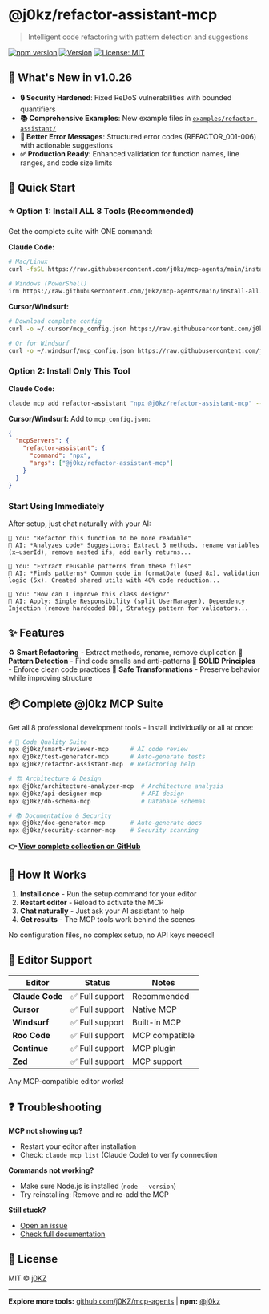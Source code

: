 # @j0kz/refactor-assistant-mcp

> Intelligent code refactoring with pattern detection and suggestions

[![npm version](https://img.shields.io/npm/v/@j0kz/refactor-assistant-mcp)](https://www.npmjs.com/package/@j0kz/refactor-assistant-mcp)
[![Version](https://img.shields.io/badge/version-1.0.26-blue.svg)](https://github.com/j0KZ/mcp-agents/blob/main/CHANGELOG.md)
[![License: MIT](https://img.shields.io/badge/License-MIT-yellow.svg)](LICENSE)

## 🎉 What's New in v1.0.26

- **🔒 Security Hardened**: Fixed ReDoS vulnerabilities with bounded quantifiers
- **📚 Comprehensive Examples**: New example files in [`examples/refactor-assistant/`](../../examples/refactor-assistant/)
- **🎯 Better Error Messages**: Structured error codes (REFACTOR_001-006) with actionable suggestions
- **✅ Production Ready**: Enhanced validation for function names, line ranges, and code size limits

## 🚀 Quick Start

### ⭐ Option 1: Install ALL 8 Tools (Recommended)

Get the complete suite with ONE command:

**Claude Code:**

```bash
# Mac/Linux
curl -fsSL https://raw.githubusercontent.com/j0kz/mcp-agents/main/install-all.sh | bash

# Windows (PowerShell)
irm https://raw.githubusercontent.com/j0kz/mcp-agents/main/install-all.ps1 | iex
```

**Cursor/Windsurf:**

```bash
# Download complete config
curl -o ~/.cursor/mcp_config.json https://raw.githubusercontent.com/j0kz/mcp-agents/main/mcp_config_all.json

# Or for Windsurf
curl -o ~/.windsurf/mcp_config.json https://raw.githubusercontent.com/j0kz/mcp-agents/main/mcp_config_all.json
```

### Option 2: Install Only This Tool

**Claude Code:**

```bash
claude mcp add refactor-assistant "npx @j0kz/refactor-assistant-mcp" --scope user
```

**Cursor/Windsurf:** Add to `mcp_config.json`:

```json
{
  "mcpServers": {
    "refactor-assistant": {
      "command": "npx",
      "args": ["@j0kz/refactor-assistant-mcp"]
    }
  }
}
```

### Start Using Immediately

After setup, just chat naturally with your AI:

```
💬 You: "Refactor this function to be more readable"
🤖 AI: *Analyzes code* Suggestions: Extract 3 methods, rename variables (x→userId), remove nested ifs, add early returns...

💬 You: "Extract reusable patterns from these files"
🤖 AI: *Finds patterns* Common code in formatDate (used 8x), validation logic (5x). Created shared utils with 40% code reduction...

💬 You: "How can I improve this class design?"
🤖 AI: Apply: Single Responsibility (split UserManager), Dependency Injection (remove hardcoded DB), Strategy pattern for validators...
```

## ✨ Features

♻️ **Smart Refactoring** - Extract methods, rename, remove duplication
🎯 **Pattern Detection** - Find code smells and anti-patterns
📏 **SOLID Principles** - Enforce clean code practices
🔄 **Safe Transformations** - Preserve behavior while improving structure

## 📦 Complete @j0kz MCP Suite

Get all 8 professional development tools - install individually or all at once:

```bash
# 🎯 Code Quality Suite
npx @j0kz/smart-reviewer-mcp      # AI code review
npx @j0kz/test-generator-mcp      # Auto-generate tests
npx @j0kz/refactor-assistant-mcp  # Refactoring help

# 🏗️ Architecture & Design
npx @j0kz/architecture-analyzer-mcp  # Architecture analysis
npx @j0kz/api-designer-mcp           # API design
npx @j0kz/db-schema-mcp              # Database schemas

# 📚 Documentation & Security
npx @j0kz/doc-generator-mcp       # Auto-generate docs
npx @j0kz/security-scanner-mcp    # Security scanning
```

**👉 [View complete collection on GitHub](https://github.com/j0KZ/mcp-agents)**

## 🎯 How It Works

1. **Install once** - Run the setup command for your editor
2. **Restart editor** - Reload to activate the MCP
3. **Chat naturally** - Just ask your AI assistant to help
4. **Get results** - The MCP tools work behind the scenes

No configuration files, no complex setup, no API keys needed!

## 🔧 Editor Support

| Editor          | Status          | Notes          |
| --------------- | --------------- | -------------- |
| **Claude Code** | ✅ Full support | Recommended    |
| **Cursor**      | ✅ Full support | Native MCP     |
| **Windsurf**    | ✅ Full support | Built-in MCP   |
| **Roo Code**    | ✅ Full support | MCP compatible |
| **Continue**    | ✅ Full support | MCP plugin     |
| **Zed**         | ✅ Full support | MCP support    |

Any MCP-compatible editor works!

## ❓ Troubleshooting

**MCP not showing up?**

- Restart your editor after installation
- Check: `claude mcp list` (Claude Code) to verify connection

**Commands not working?**

- Make sure Node.js is installed (`node --version`)
- Try reinstalling: Remove and re-add the MCP

**Still stuck?**

- [Open an issue](https://github.com/j0KZ/mcp-agents/issues)
- [Check full documentation](https://github.com/j0KZ/mcp-agents)

## 📄 License

MIT © [j0KZ](https://github.com/j0KZ)

---

**Explore more tools:** [github.com/j0KZ/mcp-agents](https://github.com/j0KZ/mcp-agents) | **npm:** [@j0kz](https://www.npmjs.com/~j0kz)
